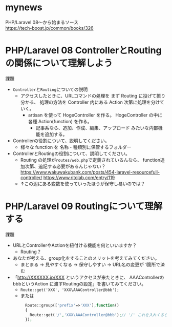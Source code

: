 # mynews

PHP/Laravel 08～から始まるソース  
https://tech-boost.jp/common/books/326  


# PHP/Laravel 08 ControllerとRoutingの関係について理解しよう
課題

- `Controller`と`Routing`についての説明
    + アクセスしたときに、URLコマンドの処理を まず Routing に投げて振り分かる、 処理の方法を Controller 内にある Action 次第に処理を分けていく。
      + artisan を使って HogeController を作る。 HogeController の中に各種 Action(function) を作る。
        + 記事系なら、追加、作成、編集、アップロード みたいな内部機能を追加する。
- Controllerの役割について、説明してください。
    + 様々な function を 名称・種類別に保管するフォルダー
- ControllerとRoutingの役割について、説明してください。
    + Routing の処理が`routes/web.php`で定義されているんなら、 function追加次第、追記する必要があるんじゃない？
      https://www.wakuwakubank.com/posts/454-laravel-resourcefull-controller/
      https://www.ritolab.com/entry/119
    + ↑この辺にある変数を使っていったほうが保守し易いのでは？

# PHP/Laravel 09 Routingについて理解する  
課題

- URLとControllerやActionを紐付ける機能を何といいますか？
  + Routing？
- あなたが考える、group化をすることのメリットを考えてみてください。
  + まとまる → 見やすくなる → 保守しやすい → URL名の変更が 1箇所で済む  
- 「http://XXXXXX.jp/XXX というアクセスが来たときに、 AAAControllerのbbbというAction に渡すRoutingの設定」を書いてみてください。
  + `Route::get('XXX', 'XXX\AAAController@bbb');`
  + または
    ```php
      Route::group(['prefix'=>'XXX'],function() 
      {
        Route::get('/','XXX\AAAController@bbb');// '/' これを入れくるらいなら、グループ化しないほうがいいんじゃね？… 
      });
    ```

